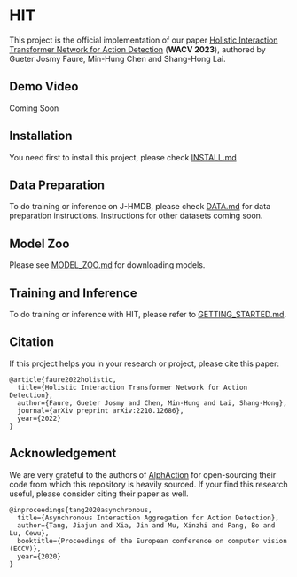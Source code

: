 # HIT


This project is the official implementation of our paper 
[Holistic Interaction Transformer Network for Action Detection](https://arxiv.org/abs/2210.12686) (**WACV 2023**), authored
by Gueter Josmy Faure, Min-Hung Chen and Shang-Hong Lai. 


## Demo Video

Coming Soon

## Installation 

You need first to install this project, please check [INSTALL.md](INSTALL.md)

## Data Preparation

To do training or inference on J-HMDB, please check [DATA.md](DATA.md)
for data preparation instructions. Instructions for other datasets coming soon.

## Model Zoo

Please see [MODEL_ZOO.md](MODEL_ZOO.md) for downloading models.

## Training and Inference

To do training or inference with HIT, please refer to [GETTING_STARTED.md](GETTING_STARTED.md).


## Citation

If this project helps you in your research or project, please cite
this paper:

```
@article{faure2022holistic,
  title={Holistic Interaction Transformer Network for Action Detection},
  author={Faure, Gueter Josmy and Chen, Min-Hung and Lai, Shang-Hong},
  journal={arXiv preprint arXiv:2210.12686},
  year={2022}
}
```

## Acknowledgement
We are very grateful to the authors of [AlphAction](https://github.com/MVIG-SJTU/AlphAction) for open-sourcing their code from which this repository is heavily sourced. If your find this research useful, please consider citing their paper as well.

```
@inproceedings{tang2020asynchronous,
  title={Asynchronous Interaction Aggregation for Action Detection},
  author={Tang, Jiajun and Xia, Jin and Mu, Xinzhi and Pang, Bo and Lu, Cewu},
  booktitle={Proceedings of the European conference on computer vision (ECCV)},
  year={2020}
}
```